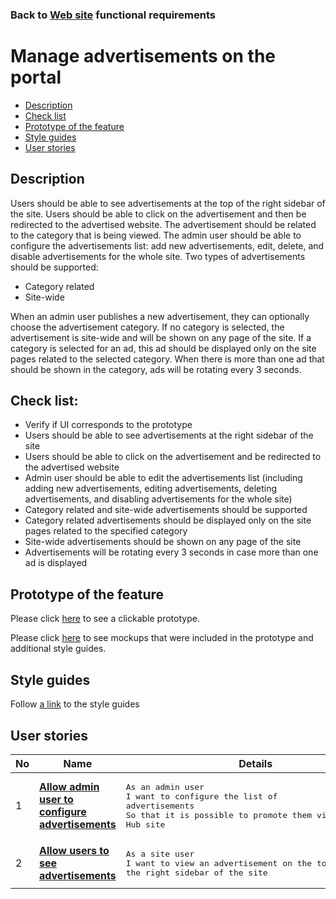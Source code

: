 ### Back to [Web site](../../#web-site) functional requirements

# Manage advertisements on the portal

- [Description](#description)
- [Check list](#check-list)
- [Prototype of the feature](#prototype-of-the-feature)
- [Style guides](#style-guides)
- [User stories](#user-stories)

## Description

Users should be able to see advertisements at the top of the right sidebar of the site. Users should be able to click on the advertisement and then be redirected to the advertised website. The advertisement should be related to the category that is being viewed.
The admin user should be able to configure the advertisements list: add new advertisements, edit, delete, and disable advertisements for the whole site. Two types of advertisements should be supported:
  - Category related
  - Site-wide

When an admin user publishes a new advertisement, they can optionally choose the advertisement category. If no category is selected, the advertisement is site-wide and will be shown on any page of the site. If a category is selected for an ad, this ad should be displayed only on the site pages related to the selected category.
When there is more than one ad that should be shown in the category, ads will be rotating every 3 seconds.

## Check list:

  - Verify if UI corresponds to the prototype
  - Users should be able to see advertisements at the right sidebar of the site
  - Users should be able to click on the advertisement and be redirected to the advertised website
  - Admin user should be able to edit the advertisements list (including adding new advertisements, editing advertisements, deleting advertisements, and disabling advertisements for the whole site)
  - Category related and site-wide advertisements should be supported
  - Category related advertisements should be displayed only on the site pages related to the specified category
  - Site-wide advertisements should be shown on any page of the site
  - Advertisements will be rotating every 3 seconds in case more than one ad is displayed

## Prototype of the feature

Please click [here](https://www.figma.com/proto/egXgh8BYD7Xaa0JeMNhv9R/Manage-Ads?node-id=0%3A1075&viewport=-2341%2C634%2C0.1026575043797493&scaling=min-zoom) to see a clickable prototype.

Please click [here](https://www.figma.com/file/egXgh8BYD7Xaa0JeMNhv9R/Manage-Ads?node-id=0%3A1073) to see mockups that were included in the prototype and additional style guides.

## Style guides

Follow [a link](https://www.figma.com/proto/0zkkf5WC77OSpvyD6YXpFE/Style-guides?page-id=0%3A1&node-id=19%3A5368&viewport=266%2C48%2C0.54&scaling=min-zoom&starting-point-node-id=19%3A5368) to the style guides

## User stories

No           |      Name     |   Details
------------ | ------------- | -------------
1 |[**Allow admin user to configure advertisements**](/sports_hub_portal/web_application_features/manage_ads/user_stories/configure_ads)|<pre>As an admin user<br>I want to configure the list of advertisements<br>So that it is possible to promote them via the Sports Hub site</pre>
2 |[**Allow users to see advertisements**](/sports_hub_portal/web_application_features/manage_ads/user_stories/view_ads)|<pre>As a site user<br>I want to view an advertisement on the top of the right sidebar of the site</pre>
